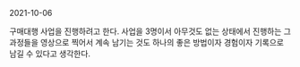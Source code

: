 2021-10-06

구매대행 사업을 진행하려고 한다.
사업을 3명이서 아무것도 없는 상태에서 진행하는 그 과정들을 영상으로 찍어서 계속 남기는 것도 하나의 좋은 방법이자 경험이자 기록으로 남길 수 있다고 생각한다.

